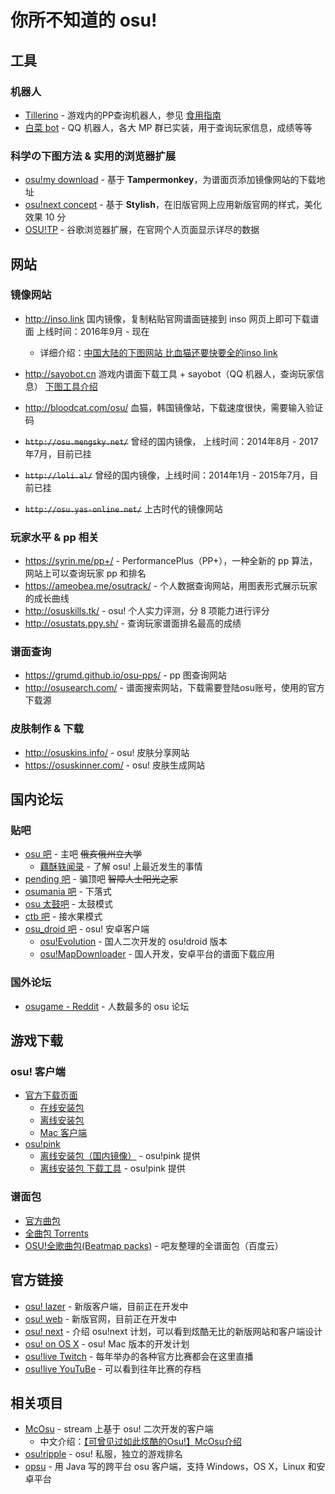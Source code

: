 # 你所不知道的 osu!

## 工具

### 机器人

- [Tillerino](https://github.com/Tillerino/Tillerinobot/wiki) - 游戏内的PP查询机器人，参见 [食用指南](http://deardrops.github.io/2017/02/26/TillerinoBot/)
- [白菜 bot](https://tieba.baidu.com/p/5392336191) - QQ 机器人，各大 MP 群已实装，用于查询玩家信息，成绩等等

### 科学の下图方法 & 实用的浏览器扩展

- [osu!my download](https://greasyfork.org/zh-CN/scripts/3916-osu-my-download) - 基于 **Tampermonkey**，为谱面页添加镜像网站的下载地址
- [osu!next concept](https://userstyles.org/styles/123254) - 基于 **Stylish**，在旧版官网上应用新版官网的样式，美化效果 10 分
- [OSU!TP](https://chrome.google.com/webstore/detail/osutp/cjdcemlbechjblaeknimeoljkafkecpi) - 谷歌浏览器扩展，在官网个人页面显示详尽的数据

## 网站

### 镜像网站

- http://inso.link
国内镜像，复制粘贴官网谱面链接到 inso 网页上即可下载谱面
上线时间：2016年9月 - 现在
  - 详细介绍：[中国大陆的下图网站 比血猫还要快要全的inso link](http://tieba.baidu.com/p/4799105665)

- http://sayobot.cn
游戏内谱面下载工具 + sayobot（QQ 机器人，查询玩家信息）
[下图工具介绍](https://tieba.baidu.com/p/5563391193)

- http://bloodcat.com/osu/
血猫，韩国镜像站，下载速度很快，需要输入验证码

- ~~`http://osu.mengsky.net/`~~
曾经的国内镜像，
上线时间：2014年8月 - 2017年7月，目前已挂

- ~~`http://loli.al/`~~
曾经的国内镜像，上线时间：2014年1月 - 2015年7月，目前已挂

- ~~`http://osu.yas-online.net/`~~
上古时代的镜像网站

### 玩家水平 & pp 相关

- https://syrin.me/pp+/ - PerformancePlus（PP+），一种全新的 pp 算法，网站上可以查询玩家 pp 和排名
- https://ameobea.me/osutrack/ - 个人数据查询网站，用图表形式展示玩家的成长曲线
- http://osuskills.tk/ - osu! 个人实力评测，分 8 项能力进行评分
- http://osustats.ppy.sh/ - 查询玩家谱面排名最高的成绩

### 谱面查询

- https://grumd.github.io/osu-pps/ - pp 图查询网站
- http://osusearch.com/ - 谱面搜索网站，下载需要登陆osu账号，使用的官方下载源

### 皮肤制作 & 下载

- http://osuskins.info/ - osu! 皮肤分享网站
- https://osuskinner.com/ - osu! 皮肤生成网站

## 国内论坛

### 贴吧

- [osu 吧](https://tieba.baidu.com/f?kw=osu) - 主吧 ~~俄亥俄州立大学~~
  - [藕酥轶闻录](http://tieba.baidu.com/p/1413928634) - 了解 osu! 上最近发生的事情
- [pending 吧](https://tieba.baidu.com/f?kw=pending) - 骗顶吧 ~~智障人士阳光之家~~
- [osumania 吧](https://tieba.baidu.com/f?kw=osumania) - 下落式
- [osu 太鼓吧](https://tieba.baidu.com/f?kw=osu%CC%AB%B9%C4) - 太鼓模式
- [ctb 吧](https://tieba.baidu.com/f?kw=ctb) - 接水果模式
- [osu_droid 吧](https://tieba.baidu.com/f?kw=osu_droid) - osu! 安卓客户端
  - [osu!Evolution](http://ops.dgsrz.com/) - 国人二次开发的 osu!droid 版本
  - [osu!MapDownloader](http://shouji.baidu.com/soft/item?docid=6654984) - 国人开发，安卓平台的谱面下载应用

### 国外论坛

- [osugame - Reddit](https://www.reddit.com/r/osugame) - 人数最多的 osu 论坛

## 游戏下载

### osu! 客户端

- [官方下载页面](https://osu.ppy.sh/home/download)
  - [在线安装包](https://m1.ppy.sh/release/osu!install.exe)
  - [离线安装包](https://m2.ppy.sh/r/osu!install.exe)
  - [Mac 客户端](https://osx.ppy.sh/)
- [osu!pink]()
  - [离线安装包（国内镜像）](https://www.osupink.org/link.php?version=latest) - osu!pink 提供
  - [离线安装包 下载工具](https://github.com/osupink/osu-download/releases) - osu!pink 提供

### 谱面包

- [官方曲包](https://osu.ppy.sh/beatmaps/packs)
- [全曲包 Torrents](http://pandotracker.me/torrents.html)
- [OSU!全歌曲包(Beatmap packs)](https://tieba.baidu.com/p/5436038419) - 吧友整理的全谱面包（百度云）

## 官方链接

- [osu! lazer](https://github.com/ppy/osu) - 新版客户端，目前正在开发中
- [osu! web](https://osu.ppy.sh/home) - 新版官网，目前正在开发中
- [osu! next](http://osunext.tumblr.com/) - 介绍 osu!next 计划，可以看到炫酷无比的新版网站和客户端设计
- [osu! on OS X](http://osuosx.tumblr.com/) - osu! Mac 版本的开发计划
- [osu!live Twitch](http://www.twitch.tv/osulive) - 每年举办的各种官方比赛都会在这里直播
- [osu!live YouTuBe](https://www.youtube.com/channel/UC04QGgpwL5b53HbMCi4TB7A) - 可以看到往年比赛的存档

## 相关项目

- [McOsu](http://store.steampowered.com/app/607260/McOsu/) - stream 上基于 osu! 二次开发的客户端
  - 中文介绍：[【可曾见过如此炫酷的Osu!】McOsu介绍](https://tieba.baidu.com/p/4715040646)
- [osu!ripple](https://ripple.moe/) - osu! 私服，独立的游戏排名
- [opsu](https://itdelatrisu.github.io/opsu/) - 用 Java 写的跨平台 osu 客户端，支持 Windows，OS X，Linux 和安卓平台
